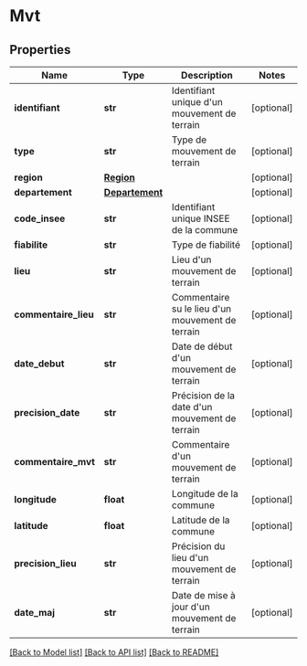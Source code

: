 # Mvt

## Properties
Name | Type | Description | Notes
------------ | ------------- | ------------- | -------------
**identifiant** | **str** | Identifiant unique d&#x27;un mouvement de terrain | [optional] 
**type** | **str** | Type de mouvement de terrain | [optional] 
**region** | [**Region**](Region.md) |  | [optional] 
**departement** | [**Departement**](Departement.md) |  | [optional] 
**code_insee** | **str** | Identifiant unique INSEE de la commune | [optional] 
**fiabilite** | **str** | Type de fiabilité | [optional] 
**lieu** | **str** | Lieu d&#x27;un mouvement de terrain | [optional] 
**commentaire_lieu** | **str** | Commentaire su le lieu d&#x27;un mouvement de terrain | [optional] 
**date_debut** | **str** | Date de début d&#x27;un mouvement de terrain | [optional] 
**precision_date** | **str** | Précision de la date d&#x27;un mouvement de terrain | [optional] 
**commentaire_mvt** | **str** | Commentaire d&#x27;un mouvement de terrain | [optional] 
**longitude** | **float** | Longitude de la commune | [optional] 
**latitude** | **float** | Latitude de la commune | [optional] 
**precision_lieu** | **str** | Précision du lieu d&#x27;un mouvement de terrain | [optional] 
**date_maj** | **str** | Date de mise à jour d&#x27;un mouvement de terrain | [optional] 

[[Back to Model list]](../README.md#documentation-for-models) [[Back to API list]](../README.md#documentation-for-api-endpoints) [[Back to README]](../README.md)

